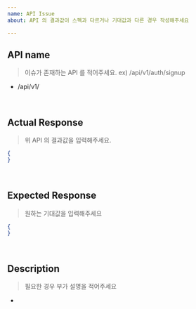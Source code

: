 ```yaml
---
name: API Issue
about: API 의 결과값이 스펙과 다르거나 기대값과 다른 경우 작성해주세요

---
```


## API name
> 이슈가 존재하는 API 를 적어주세요. ex) /api/v1/auth/signup
- /api/v1/

<br>

## Actual Response
> 위 API 의 결과값을 입력해주세요. 

```json
{
}
```

<br>

## Expected Response
> 원하는 기대값을 입력해주세요

```json
{
}
```

<br>

## Description
> 필요한 경우 부가 설명을 적어주세요
- 


